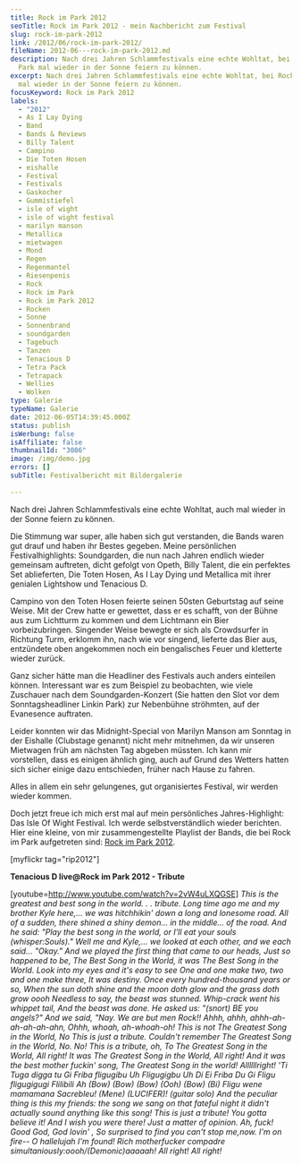 ```yaml
---
title: Rock im Park 2012
seoTitle: Rock im Park 2012 - mein Nachbericht zum Festival
slug: rock-im-park-2012
link: /2012/06/rock-im-park-2012/
fileName: 2012-06---rock-im-park-2012.md
description: Nach drei Jahren Schlammfestivals eine echte Wohltat, bei Rock im
  Park mal wieder in der Sonne feiern zu können.
excerpt: Nach drei Jahren Schlammfestivals eine echte Wohltat, bei Rock im Park
  mal wieder in der Sonne feiern zu können.
focusKeyword: Rock im Park 2012
labels:
  - "2012"
  - As I Lay Dying
  - Band
  - Bands & Reviews
  - Billy Talent
  - Campino
  - Die Toten Hosen
  - eishalle
  - Festival
  - Festivals
  - Gaskocher
  - Gummistiefel
  - isle of wight
  - isle of wight festival
  - marilyn manson
  - Metallica
  - mietwagen
  - Mond
  - Regen
  - Regenmantel
  - Riesenpenis
  - Rock
  - Rock im Park
  - Rock im Park 2012
  - Rocken
  - Sonne
  - Sonnenbrand
  - soundgarden
  - Tagebuch
  - Tanzen
  - Tenacious D
  - Tetra Pack
  - Tetrapack
  - Wellies
  - Wolken
type: Galerie
typeName: Galerie
date: 2012-06-05T14:39:45.000Z
status: publish
isWerbung: false
isAffiliate: false
thumbnailId: "3086"
image: /img/demo.jpg
errors: []
subTitle: Festivalbericht mit Bildergalerie
  
---
```


Nach drei Jahren Schlammfestivals eine echte Wohltat, auch mal wieder in der
Sonne feiern zu können.

Die Stimmung war super, alle haben sich gut verstanden, die Bands waren gut
drauf und haben ihr Bestes gegeben. Meine persönlichen Festivalhighlights:
Soundgarden, die nun nach Jahren endlich wieder gemeinsam auftreten, dicht
gefolgt von Opeth, Billy Talent, die ein perfektes Set ablieferten, Die Toten
Hosen, As I Lay Dying und Metallica mit ihrer genialen Lightshow und Tenacious
D.

Campino von den Toten Hosen feierte seinen 50sten Geburtstag auf seine Weise.
Mit der Crew hatte er gewettet, dass er es schafft, von der Bühne aus zum
Lichtturm zu kommen und dem Lichtmann ein Bier vorbeizubringen. Singender Weise
bewegte er sich als Crowdsurfer in Richtung Turm, erklomm ihn, nach wie vor
singend, lieferte das Bier aus, entzündete oben angekommen noch ein bengalisches
Feuer und kletterte wieder zurück.

Ganz sicher hätte man die Headliner des Festivals auch anders einteilen können.
Interessant war es zum Beispiel zu beobachten, wie viele Zuschauer nach dem
Soundgarden-Konzert (Sie hatten den Slot vor dem Sonntagsheadliner Linkin Park)
zur Nebenbühne ströhmten, auf der Evanesence auftraten.

Leider konnten wir das Midnight-Special von Marilyn Manson am Sonntag in der
Eishalle (Clubstage genannt) nicht mehr mitnehmen, da wir unseren Mietwagen früh
am nächsten Tag abgeben müssten. Ich kann mir vorstellen, dass es einigen
ähnlich ging, auch auf Grund des Wetters hatten sich sicher einige dazu
entschieden, früher nach Hause zu fahren.

Alles in allem ein sehr gelungenes, gut organisiertes Festival, wir werden
wieder kommen.

Doch jetzt freue ich mich erst mal auf mein persönliches Jahres-Highlight: Das
Isle Of Wight Festival. Ich werde selbstverständlich wieder berichten. Hier eine
kleine, von mir zusammengestellte Playlist der Bands, die bei Rock im Park
aufgetreten sind:
[Rock im Park 2012](http://open.spotify.com/user/1121757456/playlist/1F3w3FUQBVoEwYoKRV0Cv6).

[myflickr tag="rip2012"]

**Tenacious D live@Rock im Park 2012 - Tribute**

[youtube=http://www.youtube.com/watch?v=2vW4uLXQGSE] _This is the greatest and
best song in the world. . . tribute._ _Long time ago me and my brother Kyle
here,..._ _we was hitchhikin' down a long and lonesome road._ _All of a sudden,_
_there shined a shiny demon..._ _in the middle..._ _of the road._ _And he said:_
_"Play the best song in the world,_ _or I'll eat your souls (whisper:Souls)."_
_Well me and Kyle,... we looked at each other,_ _and we each said..._ _"Okay."_
_And we played the first thing that came to our heads,_ _Just so happened to
be,_ _The Best Song in the World,_ _it was The Best Song in the World._ _Look
into my eyes and it's easy to see_ _One and one make two,_ _two and one make
three,_ _It was destiny._ _Once every hundred-thousand years or so,_ _When the
sun doth shine and the moon doth glow_ _and the grass doth grow oooh_ _Needless
to say,_ _the beast was stunned._ _Whip-crack went his whippet tail,_ _And the
beast was done._ _He asked us:_ _"(snort) BE you angels?"_ _And we said,_
_"Nay._ _We are but men_ _Rock!!_ _Ahhh, ahhh, ahhh-ah-ah-ah-ah-ahn,_ _Ohhh,
whoah, ah-whoah-oh!_ _This is not The Greatest Song in the World, No_ _This is
just a tribute._ _Couldn't remember The Greatest Song in the World, No._ _No!_
_This is a tribute, oh,_ _To The Greatest Song in the World,_ _All right!_ _It
was The Greatest Song in the World,_ _All right!_ _And it was the best mother
fuckin' song,_ _The Greatest Song in the world!_ _Allllllright!_ _'Ti Tuga digga
tu Gi Friba fligugibu Uh Fligugigbu Uh Di Ei Friba Du Gi Fligu fligugigugi
Flilibili Ah_ _(Bow) (Bow) (Bow) (Ooh) (Bow) (Bi)_ _Fligu wene mamamana
Sacrebleu!_ _(Mene) (LUCIFER)!_ _(guitar solo)_ _And the peculiar thing is this
my friends:_ _the song we sang on that fateful night it didn't actually sound_
_anything like this song!_ _This is just a tribute!_ _You gotta believe it!_
_And I wish you were there!_ _Just a matter of opinion._ _Ah, fuck!_ _Good God,
God lovin' ,_ _So surprised to find you can't stop me,now._ _I'm on fire--_ _O
hallelujah I'm found! Rich motherfucker compadre
simultaniously:oooh/(Demonic)aaaaah!_ _All right!_ _All right!_

&nbsp;

  